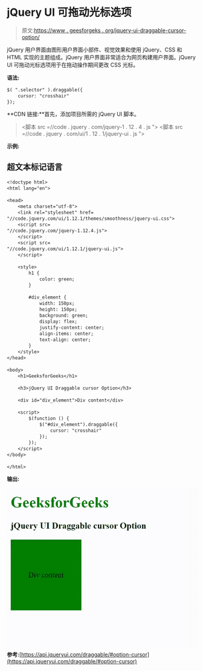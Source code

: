 # jQuery UI 可拖动光标选项

> 原文:[https://www . geesforgeks . org/jquery-ui-draggable-cursor-option/](https://www.geeksforgeeks.org/jquery-ui-draggable-cursor-option/)

jQuery 用户界面由图形用户界面小部件、视觉效果和使用 jQuery、CSS 和 HTML 实现的主题组成。jQuery 用户界面非常适合为网页构建用户界面。jQuery UI 可拖动光标选项用于在拖动操作期间更改 CSS 光标。

**语法:**

```
$( ".selector" ).draggable({
    cursor: "crosshair"
});
```

**CDN 链接:**首先，添加项目所需的 jQuery UI 脚本。

> <link rel="”stylesheet”" href="”//code.jquery.com/ui/1.12.1/themes/smoothness/jquery-ui.css”">
> <脚本 src =//code . jquery . com/jquery-1 . 12 . 4 . js "></脚本>
> <脚本 src =//code . jquery . com/ui/1 . 12 . 1/jquery-ui . js "></脚本>

**示例:**

## 超文本标记语言

```
<!doctype html>
<html lang="en">

<head>
    <meta charset="utf-8">
    <link rel="stylesheet" href=
"//code.jquery.com/ui/1.12.1/themes/smoothness/jquery-ui.css">
    <script src=
"//code.jquery.com/jquery-1.12.4.js">
    </script>
    <script src=
"//code.jquery.com/ui/1.12.1/jquery-ui.js">
    </script>

    <style>
        h1 {
            color: green;
        }

        #div_element {
            width: 150px;
            height: 150px;
            background: green;
            display: flex;
            justify-content: center;
            align-items: center;
            text-align: center;
        }
    </style>
</head>

<body>
    <h1>GeeksforGeeks</h1>

    <h3>jQuery UI Draggable cursor Option</h3>

    <div id="div_element">Div content</div>

    <script>
        $(function () {
            $("#div_element").draggable({
                cursor: "crosshair"
            });
        });
    </script>
</body>

</html>
```

**输出:**

![](img/289d883535eeb45a13985b36eabbad28.png)
**参考:**[https://api.jqueryui.com/draggable/#option-cursor](https://api.jqueryui.com/draggable/#option-cursor)